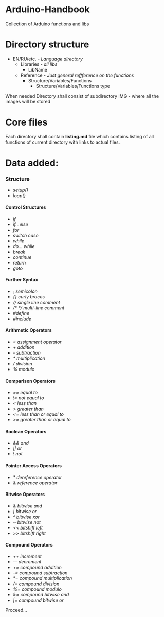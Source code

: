 # Arduino-Handbook
Collection of Arduino functions and libs

# Directory structure
- EN/RU/etc. - *Language directory* 
    + Libraries - *all libs*
        * LibName
    + Reference - *Just general reffference on the functions*
        * Structure/Variables/Functions
            - Structure/Variables/Functions type
            

When needed Directory shall consist of subdirectory IMG - where all the images will be stored

# Core files
Each directory shall contain **listing.md** file which contains listing of all functions of current directory with links to actual files.

# Data added:

### Structure

* _setup()_
* _loop()_ 

#### Control Structures
* _if_
* _if...else_
* _for_
* _switch case_
* _while_
* _do... while_
* _break_
* _continue_
* _return_
* _goto_

#### Further Syntax
* _; semicolon_
* _{} curly braces_
* _// single line comment_
* _/* */ multi-line comment_
* _#define_
* _#include_ 

#### Arithmetic Operators
* _= assignment operator_
* _+ addition_
* _- subtraction_
* _* multiplication_
* _/ division_
* _% modulo_

#### Comparison Operators
* _== equal to_
* _!= not equal to_
* _< less than_
* _> greater than_
* _<= less than or equal to_
* _>= greater than or equal to_

#### Boolean Operators
* _&& and_
* _|| or_
* _! not_

#### Pointer Access Operators
* _* dereference operator_
* _& reference operator_ 

#### Bitwise Operators
* _& bitwise and_
* _| bitwise or_
* _^ bitwise xor_
* _~ bitwise not_
* _<< bitshift left_
* _>> bitshift right_

#### Compound Operators
* _++ increment_
* _-- decrement_
* _+= compound addition_
* _-= compound subtraction_
* _*= compound multiplication_
* _/= compound division_
* _%= compound modulo_
* _&= compound bitwise and_
* _|= compound bitwise or_


Proceed...


